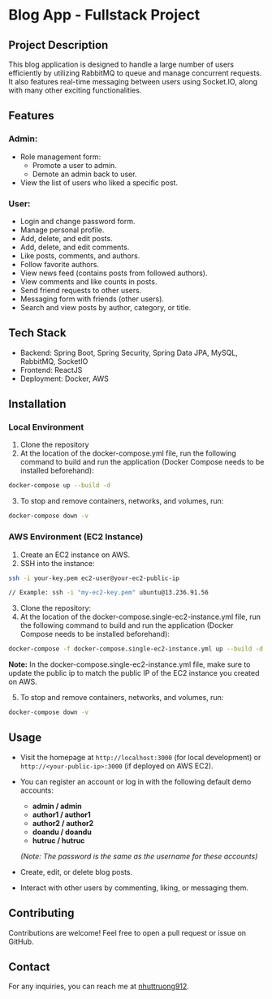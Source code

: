 # Blog App - Fullstack Project
## Project Description
This blog application is designed to handle a large number of users efficiently by utilizing RabbitMQ to queue and manage concurrent requests. It also features real-time messaging between users using Socket.IO, along with many other exciting functionalities.
## Features
### Admin:
- Role management form:
  - Promote a user to admin.
  - Demote an admin back to user.
- View the list of users who liked a specific post.
### User:
- Login and change password form.
- Manage personal profile.
- Add, delete, and edit posts.
- Add, delete, and edit comments.
- Like posts, comments, and authors.
- Follow favorite authors.
- View news feed (contains posts from followed authors).
- View comments and like counts in posts.
- Send friend requests to other users.
- Messaging form with friends (other users).
- Search and view posts by author, category, or title.
## Tech Stack
- Backend: Spring Boot, Spring Security, Spring Data JPA, MySQL, RabbitMQ, SocketIO
- Frontend: ReactJS
- Deployment: Docker, AWS
## Installation
### Local Environment
1. Clone the repository
2. At the location of the docker-compose.yml file, run the following command to build and run the application (Docker Compose needs to be installed beforehand):
```bash
docker-compose up --build -d
```
3. To stop and remove containers, networks, and volumes, run:
```bash
docker-compose down -v
```
### AWS Environment (EC2 Instance)
1. Create an EC2 instance on AWS.
2. SSH into the instance:
```bash
ssh -i your-key.pem ec2-user@your-ec2-public-ip

// Example: ssh -i "my-ec2-key.pem" ubuntu@13.236.91.56
```
3. Clone the repository:
4. At the location of the docker-compose.single-ec2-instance.yml file, run the following command to build and run the application (Docker Compose needs to be installed beforehand):
```bash
docker-compose -f docker-compose.single-ec2-instance.yml up --build -d
```
**Note:** In the docker-compose.single-ec2-instance.yml file, make sure to update the public ip to match the public IP of the EC2 instance you created on AWS.

5. To stop and remove containers, networks, and volumes, run:
```bash
docker-compose down -v
```
## Usage
- Visit the homepage at `http://localhost:3000` (for local development) or `http://<your-public-ip>:3000` (if deployed on AWS EC2).
- You can register an account or log in with the following default demo accounts:
   - **admin / admin**
   - **author1 / author1**
   - **author2 / author2**
   - **doandu / doandu**
   - **hutruc / hutruc**

   *(Note: The password is the same as the username for these accounts)*
- Create, edit, or delete blog posts.
- Interact with other users by commenting, liking, or messaging them.
## Contributing
Contributions are welcome! Feel free to open a pull request or issue on GitHub.
## Contact
For any inquiries, you can reach me at [nhuttruong912](mailto:nhuttruong619@gmail.com).

